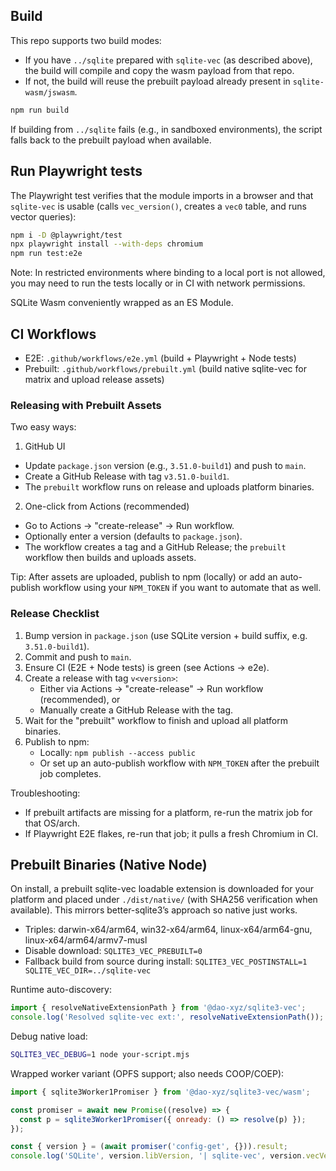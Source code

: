 ## Build 

This repo supports two build modes:

- If you have `../sqlite` prepared with `sqlite-vec` (as described above), the
  build will compile and copy the wasm payload from that repo.
- If not, the build will reuse the prebuilt payload already present in
  `sqlite-wasm/jswasm`.

```bash
npm run build
```

If building from `../sqlite` fails (e.g., in sandboxed environments), the
script falls back to the prebuilt payload when available.


## Run Playwright tests

The Playwright test verifies that the module imports in a browser and that
`sqlite-vec` is usable (calls `vec_version()`, creates a `vec0` table, and runs
vector queries):

```bash
npm i -D @playwright/test
npx playwright install --with-deps chromium
npm run test:e2e
```

Note: In restricted environments where binding to a local port is not allowed,
you may need to run the tests locally or in CI with network permissions.


SQLite Wasm conveniently wrapped as an ES Module.



## CI Workflows

- E2E: `.github/workflows/e2e.yml` (build + Playwright + Node tests)
- Prebuilt: `.github/workflows/prebuilt.yml` (build native sqlite-vec for matrix and upload release assets)

### Releasing with Prebuilt Assets

Two easy ways:

1) GitHub UI
- Update `package.json` version (e.g., `3.51.0-build1`) and push to `main`.
- Create a GitHub Release with tag `v3.51.0-build1`.
- The `prebuilt` workflow runs on release and uploads platform binaries.

2) One-click from Actions (recommended)
- Go to Actions → "create-release" → Run workflow.
- Optionally enter a version (defaults to `package.json`).
- The workflow creates a tag and a GitHub Release; the `prebuilt` workflow then builds and uploads assets.

Tip: After assets are uploaded, publish to npm (locally) or add an auto-publish workflow using your `NPM_TOKEN` if you want to automate that as well.

### Release Checklist

1) Bump version in `package.json` (use SQLite version + build suffix, e.g. `3.51.0-build1`).
2) Commit and push to `main`.
3) Ensure CI (E2E + Node tests) is green (see Actions → e2e).
4) Create a release with tag `v<version>`:
   - Either via Actions → "create-release" → Run workflow (recommended), or
   - Manually create a GitHub Release with the tag.
5) Wait for the "prebuilt" workflow to finish and upload all platform binaries.
6) Publish to npm:
   - Locally: `npm publish --access public`
   - Or set up an auto-publish workflow with `NPM_TOKEN` after the prebuilt job completes.

Troubleshooting:
- If prebuilt artifacts are missing for a platform, re-run the matrix job for that OS/arch.
- If Playwright E2E flakes, re-run that job; it pulls a fresh Chromium in CI.

## Prebuilt Binaries (Native Node)

On install, a prebuilt sqlite-vec loadable extension is downloaded for your
platform and placed under `./dist/native/` (with SHA256 verification when
available). This mirrors better-sqlite3’s approach so native just works.

- Triples: darwin-x64/arm64, win32-x64/arm64, linux-x64/arm64-gnu, linux-x64/arm64/armv7-musl
- Disable download: `SQLITE3_VEC_PREBUILT=0`
- Fallback build from source during install:
  `SQLITE3_VEC_POSTINSTALL=1 SQLITE_VEC_DIR=../sqlite-vec`

Runtime auto-discovery:

```js
import { resolveNativeExtensionPath } from '@dao-xyz/sqlite3-vec';
console.log('Resolved sqlite-vec ext:', resolveNativeExtensionPath());
```

Debug native load:

```bash
SQLITE3_VEC_DEBUG=1 node your-script.mjs
```

Wrapped worker variant (OPFS support; also needs COOP/COEP):

```js
import { sqlite3Worker1Promiser } from '@dao-xyz/sqlite3-vec/wasm';

const promiser = await new Promise((resolve) => {
  const p = sqlite3Worker1Promiser({ onready: () => resolve(p) });
});

const { version } = (await promiser('config-get', {})).result;
console.log('SQLite', version.libVersion, '| sqlite-vec', version.vecVersion);
```
